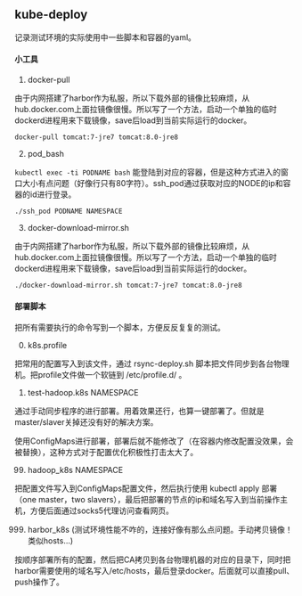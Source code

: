 ## kube-deploy

记录测试环境的实际使用中一些脚本和容器的yaml。

#### 小工具

1. docker-pull

由于内网搭建了harbor作为私服，所以下载外部的镜像比较麻烦，从hub.docker.com上面拉镜像很慢。所以写了一个方法，启动一个单独的临时dockerd进程用来下载镜像，save后load到当前实际运行的docker。

```
docker-pull tomcat:7-jre7 tomcat:8.0-jre8
```

2. pod_bash

`kubectl exec -ti PODNAME bash` 能登陆到对应的容器，但是这种方式进入的窗口大小有点问题（好像行只有80字符）。ssh_pod通过获取对应的NODE的ip和容器的id进行登录。

```
./ssh_pod PODNAME NAMESPACE
```

3. docker-download-mirror.sh

由于内网搭建了harbor作为私服，所以下载外部的镜像比较麻烦，从hub.docker.com上面拉镜像很慢。所以写了一个方法，启动一个单独的临时dockerd进程用来下载镜像，save后load到当前实际运行的docker。

```
./docker-download-mirror.sh tomcat:7-jre7 tomcat:8.0-jre8
```


#### 部署脚本

把所有需要执行的命令写到一个脚本，方便反反复复的测试。

0. k8s.profile

把常用的配置写入到该文件，通过 rsync-deploy.sh 脚本把文件同步到各台物理机。把profile文件做一个软链到 /etc/profile.d/ 。

1. test-hadoop.k8s NAMESPACE

通过手动同步程序的进行部署。用着效果还行，也算一键部署了。但就是master/slaver关掉还没有好的解决方案。

使用ConfigMaps进行部署，部署后就不能修改了（在容器内修改配置没效果，会被替换），这种方式对于配置优化积极性打击太大了。

99. hadoop_k8s NAMESPACE

把配置文件写入到ConfigMaps配置文件，然后执行使用 kubectl apply 部署（one master，two slavers），最后把部署的节点的ip和域名写入到当前操作主机，方便后面通过socks5代理访问查看网页。


999. harbor_k8s (测试环境性能不咋的，连接好像有那么点问题。手动拷贝镜像！类似hosts...)

按顺序部署所有的配置，然后把CA拷贝到各台物理机器的对应的目录下，同时把harbor需要使用的域名写入/etc/hosts，最后登录docker。后面就可以直接pull、push操作了。
